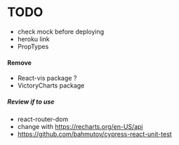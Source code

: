 # TODO

- check mock before deploying
- heroku link
- PropTypes

#### Remove

- React-vis package ?
- VictoryCharts package

##### Review if to use

- react-router-dom
- change with https://recharts.org/en-US/api
- https://github.com/bahmutov/cypress-react-unit-test
